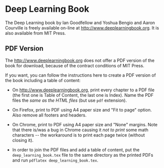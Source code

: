 # Deep Learning Book

The Deep Learning book by Ian Goodfellow and Yoshua Bengio and Aaron Courville
is freely available on-line at http://www.deeplearningbook.org.
It is also available from MIT Press.

## PDF Version

The http://www.deeplearningbook.org does not offer a PDF version of the book
for download, because of the contract conditions of MIT Press.

If you want, you can follow the instructions here to create a PDF version
of the book including a table of content:

- On http://www.deeplearningbook.org, print every chapter to a PDF file
  (the first one is Table of Content, the last one is Index). Name the PDF
  files the *same as the HTML files* (but use `pdf` extension).

- On Firefox, print to PDF using A4 paper size and "Fit to page" option.
  Also remove all footers and headers.

- On Chrome, print to PDF using A4 paper size and "None" margins.
  Note that there is/was a bug in Chrome causing it *not to print*
  some math characters -- the workaround is to print each page twice
  (without closing it).

- In order to join the PDF files and add a table of content, put the
  `deep_learning_book.tex` file to the same directory as the printed PDFs
  and run `pdflatex deep_learning_book.tex`.
